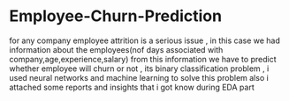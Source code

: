 # Employee-Churn-Prediction
for any company employee attrition is a serious issue , in this case we had information about the employees(nof days associated with company,age,experience,salary) from this information we have to predict whether employee will churn or not , its binary classification problem , i used neural networks and machine learning to solve this problem also i attached some reports and insights that i got know during EDA part
